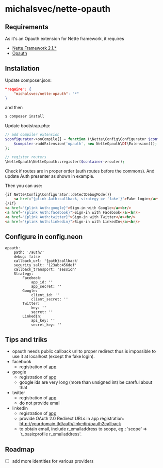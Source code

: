 michalsvec/nette-opauth
============================

Requirements
------------

As it's an Opauth extension for Nette framework, it requires

- [Nette Framework 2.1.*](https://github.com/nette/nette)
- [Opauth](https://github.com/opauth/opauth)

Installation
------------

Update composer.json:
```json
"require": {
    "michalsvec/nette-opauth": "*"
}
```
and then

```sh
$ composer install
```

Update bootstrap.php:
```php
// add compiler extension
$configurator->onCompile[] = function (\Nette\Config\Configurator $config, \Nette\Config\Compiler $compiler) {
	$compiler->addExtension('opauth', new NetteOpauth\DI\Extension());
};

// register routers
\NetteOpauth\NetteOpauth::register($container->router);
```

Check if routes are in proper order (auth routes before the commons).
And update Auth presenter as shown in example.

Then you can use:
```html
{if Nette\Config\Configurator::detectDebugMode()}
	<a href="{plink Auth:callback, strategy => 'fake'}">Fake login</a><br/>
{/if}
<a href="{plink Auth:google}">Sign-in with Google</a><br/>
<a href="{plink Auth:facebook}">Sign-in with Facebook</a><br/>
<a href="{plink Auth:twitter}">Sign-in with Twitter</a><br/>
<a href="{plink Auth:linkedin}">Sign-in with LinkedIn</a><br/>
```

Configure in config.neon
------------
```
opauth:
	path: '/auth/'
	debug: false
	callback_url: '{path}callback'
	security_salt: '123abc456def'
	callback_transport: 'session'
	Strategy:
		Facebook:
			app_id: ''
			app_secret: ''
		Google:
			client_id: ''
			client_secret: ''
		Twitter:
			key: ''
			secret: ''
		LinkedIn:
			api_key: ''
			secret_key: ''
```

Tips and triks
--------------

 * opauth needs public callback url to proper redirect thus is impossible to use it at localhost (except the fake login).
 * facebook
    * registration of [app](https://developers.facebook.com/apps)
 * google
    * registration of [app](https://code.google.com/apis/console)
    * google ids are very long (more than unsigned int) be careful about that
 * twitter
    * registration of [app](https://dev.twitter.com/apps)
    * do not provide email
 * linkedin
    * registration of [app](https://www.linkedin.com/secure/developer)
    * provide OAuth 2.0 Redirect URLs in app registration: http://yourdomain.tld/auth/linkedin/oauth2callback
    * to obtain email, include r_emailaddress to scope, eg.: 'scope' => 'r_basicprofile r_emailaddress'.


Roadmap
-------
- [ ] add more identities for various providers

